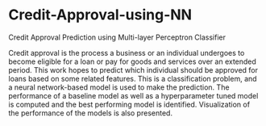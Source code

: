 # Credit-Approval-using-NN
Credit Approval Prediction using Multi-layer Perceptron Classifier

Credit approval is the process a business or an individual undergoes to become eligible for a loan or pay for goods and services over an extended period. This work hopes to predict which individual should be approved for loans based on some related features. This is a classification problem, and a neural network-based model is used to make the prediction. The performance of a baseline model as well as a hyperparameter tuned model is computed and the best performing model is identified. Visualization of the performance of the models is also presented.
